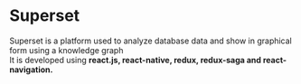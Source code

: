 # Superset

Superset is a platform used to analyze database data and show in graphical form using a knowledge graph
<br />
It is developed using <b>react.js, react-native, redux, redux-saga and react-navigation.</b>
